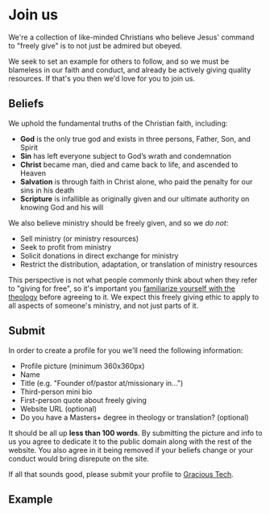 
# Join us
We're a collection of like-minded Christians who believe Jesus' command to "freely give" is to not just be admired but obeyed.

We seek to set an example for others to follow, and so we must be blameless in our faith and conduct, and already be actively giving quality resources. If that's you then we'd love for you to join us.

## Beliefs

We uphold the fundamental truths of the Christian faith, including:

 * __God__ is the only true god and exists in three persons, Father, Son, and Spirit
 * __Sin__ has left everyone subject to God’s wrath and condemnation
 * __Christ__ became man, died and came back to life, and ascended to Heaven
 * __Salvation__ is through faith in Christ alone, who paid the penalty for our sins in his death
 * __Scripture__ is infallible as originally given and our ultimate authority on knowing God and his will

We also believe ministry should be freely given, and so we *do not*:
 * Sell ministry (or ministry resources)
 * Seek to profit from ministry
 * Solicit donations in direct exchange for ministry
 * Restrict the distribution, adaptation, or translation of ministry resources

This perspective is not what people commonly think about when they refer to "giving for free", so it's important you [familiarize yourself with the theology](/explain/biblical/) before agreeing to it. We expect this freely giving ethic to apply to all aspects of someone's ministry, and not just parts of it.


## Submit
In order to create a profile for you we'll need the following information:

 * Profile picture (minimum 360x360px)
 * Name
 * Title (e.g. "Founder of/pastor at/missionary in...")
 * Third-person mini bio
 * First-person quote about freely giving
 * Website URL (optional)
 * Do you have a Masters+ degree in theology or translation? (optional)

It should be all up __less than 100 words__. By submitting the picture and info to us you agree to dedicate it to the public domain along with the rest of the website. You also agree in it being removed if your beliefs change or your conduct would bring disrepute on the site.

If all that sounds good, please submit your profile to [Gracious Tech](https://gracious.tech/support/).


## Example

<CommittedPerson id='jon_here'></CommittedPerson>
